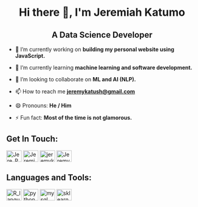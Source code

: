 <!--
**Jeremiah-Katumo/Jeremiah-Katumo** is a ✨ _special_ ✨ repository because its `README.md` (this file) appears on your GitHub profile.

Here are some ideas to get you started:

- 🔭 I’m currently working **on building my personal website using JavaScript.** 
- 🌱 I’m currently learning **software development and machine learning.**
- 👯 I’m looking to collaborate on ...
- 🤔 I’m looking for help with ...
- 💬 Ask me about ...
- 📫 How to reach me: ...
- 😄 Pronouns: ...
- ⚡ Fun fact: ...
-->
<h1 align="center">Hi there 👋, I'm Jeremiah Katumo</h1>
<h2 align="center">A Data Science Developer</h2>

- 🔭 I’m currently working on **building my personal website using JavaScript.**

- 🌱 I’m currently learning **machine learning and software development.**

- 👯 I’m looking to collaborate on **ML and AI (NLP).**

- 📫 How to reach me **jeremykatush@gmail.com**

- 😄 Pronouns: **He / Him** 

- ⚡ Fun fact: **Most of the time is not glamorous.**

<h2 align="left">Get In Touch:</h2>
<p align="left">
  <a href="https://twitter.com/Jere_Paine" target="blank"><img align="center" src="https://user-images.githubusercontent.com/92439632/221667339-59ff9073-4a09-47e2-bc8e-efc2621524a7.png" alt="Jere_Paine" height=30px width=40px /></a>
    <a href="https://www.linkedin.com/in/jeremiah-kurwa-27556b230" target="blank"><img align="center" src="https://user-images.githubusercontent.com/92439632/221670637-d7850852-59d7-48aa-8e79-b2806fdffa11.png" alt="Jeremiah-(Katumo)-Kurwa" height=30px width=40px /></a>
    <a href="https://medium.com/@jeremykatush" target="blank"><img align="center" src="https://user-images.githubusercontent.com/92439632/221672856-68d405fb-20fb-48f9-9988-03a232f08675.png" alt="jeremykatush" height=30px width=40px /></a>
  <a href="https://m.facebook.com/people/Jeremy-Katumo/100008984710713" target="blank"><img align="center" src="https://user-images.githubusercontent.com/92439632/221669102-1bb9b1f4-7d01-4e68-ab8d-4b52963ba258.png" alt="Jeremy_Katumo_fb" height=30px width=40px /></a>
</p>

<h2 align="left">Languages and Tools:</h2>
<p align="left">
  <a href="https://www.r-project.org/about.html" target="blank"><img align="center" src="https://user-images.githubusercontent.com/92439632/221678394-4d426734-62e6-400e-b1bb-94eea8e39368.png" alt="R_language" height=30px width=40px /></a>
  <a href="https://www.python.org" target="blank"><img align="center" src="https://user-images.githubusercontent.com/92439632/221679056-f734f5fd-3217-42b6-9863-30d3754c3b72.png" alt="python_language" height=30px width=40px /></a>
  <a href="https://www.mysql.com" target="blank"><img align="center" src="https://user-images.githubusercontent.com/92439632/221679786-d08cf1a4-1bd6-42a2-88ca-ce7cb1a92829.png" alt="mysql" height=30px width=40px /></a>
  <a href="https://scikit-learn.org" target="blank"><img align="center" src="https://upload.wikimedia.org/wikipedia/commons/0/05/Scikit_learn_logo_small.svg" alt="sklearn" height=30px width=40px /></a>
</p>
